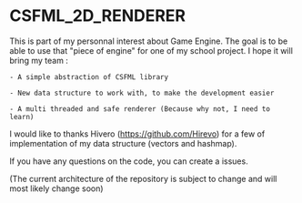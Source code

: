 # CSFML_2D_RENDERER

This is part of my personnal interest about Game Engine.
The goal is to be able to use that "piece of engine" for one of my school project. I hope it will bring my team :

    - A simple abstraction of CSFML library

    - New data structure to work with, to make the development easier

    - A multi threaded and safe renderer (Because why not, I need to learn)

I would like to thanks Hivero (https://github.com/Hirevo) for a few of implementation of my data structure (vectors and hashmap).

If you have any questions on the code, you can create a issues.

(The current architecture of the repository is subject to change and will most likely change soon)
